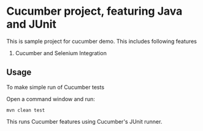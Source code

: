 # Cucumber project, featuring Java and JUnit

This is sample project for cucumber demo. This includes following features
1. Cucumber and Selenium Integration

## Usage

To make simple run of Cucumber tests 

Open a command window and run:

    mvn clean test

This runs Cucumber features using Cucumber's JUnit runner. 
